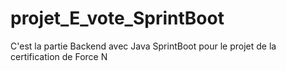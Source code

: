 # projet_E_vote_SprintBoot
C'est la partie Backend avec Java SprintBoot pour le projet de la certification de Force N
